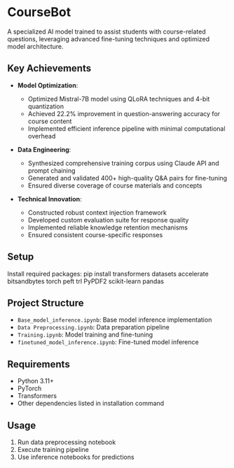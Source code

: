 # CourseBot

A specialized AI model trained to assist students with course-related questions, leveraging advanced fine-tuning techniques and optimized model architecture.

## Key Achievements

- **Model Optimization**: 
  - Optimized Mistral-7B model using QLoRA techniques and 4-bit quantization
  - Achieved 22.2% improvement in question-answering accuracy for course content
  - Implemented efficient inference pipeline with minimal computational overhead

- **Data Engineering**:
  - Synthesized comprehensive training corpus using Claude API and prompt chaining
  - Generated and validated 400+ high-quality Q&A pairs for fine-tuning
  - Ensured diverse coverage of course materials and concepts

- **Technical Innovation**:
  - Constructed robust context injection framework
  - Developed custom evaluation suite for response quality
  - Implemented reliable knowledge retention mechanisms
  - Ensured consistent course-specific responses

## Setup

Install required packages:
pip install transformers datasets accelerate bitsandbytes torch peft trl PyPDF2 scikit-learn pandas


## Project Structure

- `Base_model_inference.ipynb`: Base model inference implementation
- `Data Preprocessing.ipynb`: Data preparation pipeline
- `Training.ipynb`: Model training and fine-tuning
- `finetuned_model_inference.ipynb`: Fine-tuned model inference

## Requirements

- Python 3.11+
- PyTorch
- Transformers
- Other dependencies listed in installation command

## Usage

1. Run data preprocessing notebook
2. Execute training pipeline
3. Use inference notebooks for predictions
